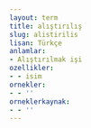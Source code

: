 ```yaml
---
layout: term
title: alıştırılış
slug: alistirilis
lisan: Türkçe
anlamlar:
- Alıştırılmak işi
ozellikler:
- - isim
ornekler:
- - ''
orneklerkaynak:
- - ''
---
```

